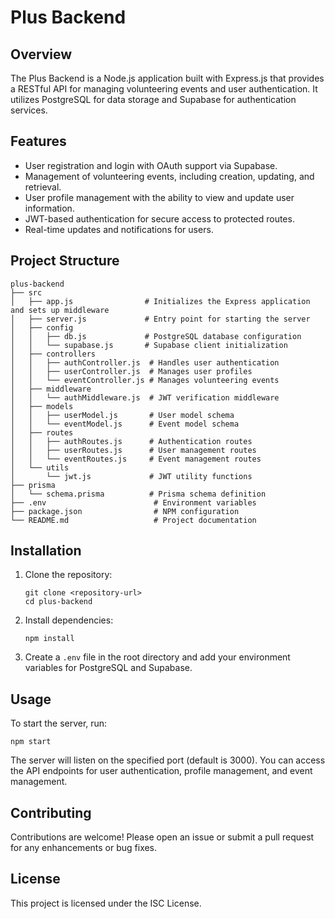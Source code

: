 # Plus Backend

## Overview
The Plus Backend is a Node.js application built with Express.js that provides a RESTful API for managing volunteering events and user authentication. It utilizes PostgreSQL for data storage and Supabase for authentication services.

## Features
- User registration and login with OAuth support via Supabase.
- Management of volunteering events, including creation, updating, and retrieval.
- User profile management with the ability to view and update user information.
- JWT-based authentication for secure access to protected routes.
- Real-time updates and notifications for users.

## Project Structure
```
plus-backend
├── src
│   ├── app.js                # Initializes the Express application and sets up middleware
│   ├── server.js             # Entry point for starting the server
│   ├── config
│   │   ├── db.js             # PostgreSQL database configuration
│   │   └── supabase.js       # Supabase client initialization
│   ├── controllers
│   │   ├── authController.js  # Handles user authentication
│   │   ├── userController.js  # Manages user profiles
│   │   └── eventController.js # Manages volunteering events
│   ├── middleware
│   │   └── authMiddleware.js  # JWT verification middleware
│   ├── models
│   │   ├── userModel.js       # User model schema
│   │   └── eventModel.js      # Event model schema
│   ├── routes
│   │   ├── authRoutes.js      # Authentication routes
│   │   ├── userRoutes.js      # User management routes
│   │   └── eventRoutes.js     # Event management routes
│   └── utils
│       └── jwt.js             # JWT utility functions
├── prisma
│   └── schema.prisma          # Prisma schema definition
├── .env                        # Environment variables
├── package.json                # NPM configuration
└── README.md                   # Project documentation
```

## Installation
1. Clone the repository:
   ```
   git clone <repository-url>
   cd plus-backend
   ```

2. Install dependencies:
   ```
   npm install
   ```

3. Create a `.env` file in the root directory and add your environment variables for PostgreSQL and Supabase.

## Usage
To start the server, run:
```
npm start
```

The server will listen on the specified port (default is 3000). You can access the API endpoints for user authentication, profile management, and event management.

## Contributing
Contributions are welcome! Please open an issue or submit a pull request for any enhancements or bug fixes.

## License
This project is licensed under the ISC License.